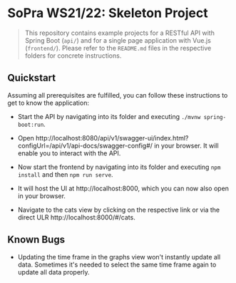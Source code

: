 # SoPra WS21/22: Skeleton Project

> This repository contains example projects for a RESTful API with Spring Boot (`api/`) and for a single page application with Vue.js (`frontend/`).
> Please refer to the `README.md` files in the respective folders for concrete instructions.

## Quickstart

Assuming all prerequisites are fulfilled, you can follow these instructions to get to know the application:
- Start the API by navigating into its folder and executing `./mvnw spring-boot:run`.
- Open http://localhost:8080/api/v1/swagger-ui/index.html?configUrl=/api/v1/api-docs/swagger-config#/ in your browser. It will enable you to interact with the API.

- Now start the frontend by navigating into its folder and executing `npm install` and then `npm run serve`.
- It will host the UI at http://localhost:8000, which you can now also open in your browser.
- Navigate to the cats view by clicking on the respective link or via the direct ULR http://localhost:8000/#/cats.

## Known Bugs

- Updating the time frame in the graphs view won't instantly update all data. Sometimes it's needed to select the same time frame again to update all data properly.

